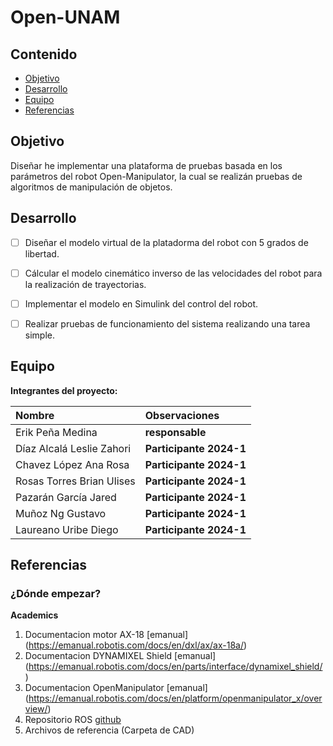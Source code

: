 # Open-UNAM

## Contenido

- [Objetivo](#objetivo)
- [Desarrollo](#desarrollo)
- [Equipo](#equipo)
- [Referencias](#referencias)

## Objetivo

Diseñar he implementar una plataforma de pruebas basada en los parámetros del robot Open-Manipulator, la cual se realizán pruebas de algoritmos de manipulación de objetos.

## Desarrollo

- [ ] Diseñar el modelo virtual de la platadorma del robot con 5 grados de libertad.
- [ ] Cálcular el modelo cinemático inverso de las velocidades del robot para la realización de trayectorias.
- [ ] Implementar el modelo en Simulink del control del robot.
- [ ] Realizar pruebas de funcionamiento del sistema realizando una tarea simple.


	
## Equipo

**Integrantes del proyecto:**

| Nombre | Observaciones |
| :----------| :----------- |
| Erik Peña Medina | **responsable** |
| Díaz Alcalá Leslie Zahori | **Participante 2024-1** | 
| Chavez López Ana Rosa | **Participante 2024-1** |
| Rosas Torres Brian Ulises | **Participante 2024-1** |
| Pazarán García Jared | **Participante 2024-1** |
| Muñoz Ng Gustavo  | **Participante 2024-1** |
| Laureano Uribe Diego  | **Participante 2024-1** |



## Referencias

### ¿Dónde empezar?

**Academics**

1. Documentacion motor AX-18 [emanual] (https://emanual.robotis.com/docs/en/dxl/ax/ax-18a/)
2. Documentacion DYNAMIXEL Shield [emanual] (https://emanual.robotis.com/docs/en/parts/interface/dynamixel_shield/)
3. Documentacion OpenManipulator [emanual] (https://emanual.robotis.com/docs/en/platform/openmanipulator_x/overview/)
4. Repositorio ROS [github](https://github.com/ROBOTIS-GIT/open_manipulator/tree/master)
5. Archivos de referencia (Carpeta de CAD)

